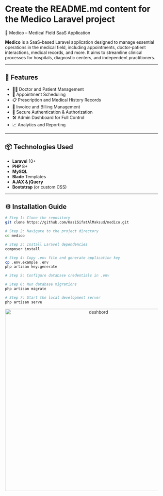 # Create the README.md content for the Medico Laravel project
🏥 Medico – Medical Field SaaS Application

**Medico** is a SaaS-based Laravel application designed to manage essential operations in the medical field, including appointments, doctor-patient interactions, medical records, and more. It aims to streamline clinical processes for hospitals, diagnostic centers, and independent practitioners.

---

## 🚀 Features

- 👨‍⚕️ Doctor and Patient Management  
- 📅 Appointment Scheduling  
- 📋 Prescription and Medical History Records  
- 🧾 Invoice and Billing Management  
- 🔐 Secure Authentication & Authorization  
- 🛠️ Admin Dashboard for Full Control  
- 📈 Analytics and Reporting

---

## 📦 Technologies Used

- **Laravel** 10+  
- **PHP** 8+  
- **MySQL**  
- **Blade** Templates  
- **AJAX & jQuery**  
- **Bootstrap** (or custom CSS)

---

## ⚙️ Installation Guide

```bash
# Step 1: Clone the repository
git clone https://github.com/KaziSifatAlMaksud/medico.git

# Step 2: Navigate to the project directory
cd medico

# Step 3: Install Laravel dependencies
composer install

# Step 4: Copy .env file and generate application key
cp .env.example .env
php artisan key:generate

# Step 5: Configure database credentials in .env

# Step 6: Run database migrations
php artisan migrate

# Step 7: Start the local development server
php artisan serve


```
<p align="center"> <img src="https://github.com/user-attachments/assets/297e6c09-826e-4975-b7ba-4dc5e3ec03d2" alt="deshbord" width="600" > </p>


